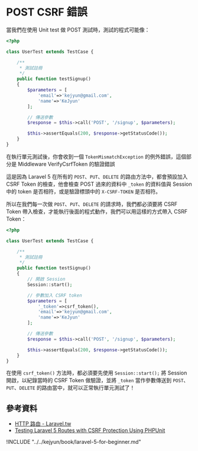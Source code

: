 # POST CSRF 錯誤

當我們在使用 Unit test 做 POST 測試時，測試的程式可能像：

```php
<?php

class UserTest extends TestCase {

    /**
     * 測試註冊
     */
    public function testSignup()
    {
        $parameters = [
            'email'=>'kejyun@gmail.com',
            'name'=>'KeJyun'
        ];

        // 傳送參數
        $response = $this->call('POST', '/signup', $parameters);

        $this->assertEquals(200, $response->getStatusCode());
    }
}
```

在執行單元測試後，你會收到一個 `TokenMismatchException` 的例外錯誤，這個部分是 Middleware VerifyCsrfToken 的驗證錯誤

這是因為 Laravel 5 在所有的 `POST`、`PUT`、`DELETE` 的路由方法中，都會預設加入 CSRF Token 的檢查，他會檢查 POST 過來的資料中 `_token` 的資料值與 Session 中的 token 是否相符，或是驗證標頭中的 `X-CSRF-TOKEN` 是否相符。

所以在我們每一次做 `POST`、`PUT`、`DELETE` 的請求時，我們都必須要將 CSRF Token 帶入檢查，才能執行後面的程式動作，我們可以用這樣的方式帶入 CSRF Token：

```php
<?php

class UserTest extends TestCase {

    /**
     * 測試註冊
     */
    public function testSignup()
    {
        // 開啟 Session
        Session::start();

        // 參數加入 CSRF token
        $parameters = [
            '_token'=>csrf_token(),
            'email'=>'kejyun@gmail.com',
            'name'=>'KeJyun'
        ];

        // 傳送參數
        $response = $this->call('POST', '/signup', $parameters);

        $this->assertEquals(200, $response->getStatusCode());
    }
}
```

在使用 `csrf_token()` 方法時，都必須要先使用 `Session::start();` 將 Session 開啟，以紀錄當時的 CSRF Token 做驗證，並將 `_token` 當作參數傳送到 `POST`、`PUT`、`DELETE` 的路由當中，就可以正常執行單元測試了！


## 參考資料
* [HTTP 路由 - Laravel.tw](http://laravel.tw/docs/5.0/routing#csrf-protection)
* [Testing Laravel 5 Routes with CSRF Protection Using PHPUnit](http://davejustdave.com/2015/02/08/laravel-5-unit-testing-with-csrf-protection/)


!INCLUDE "../../kejyun/book/laravel-5-for-beginner.md"
